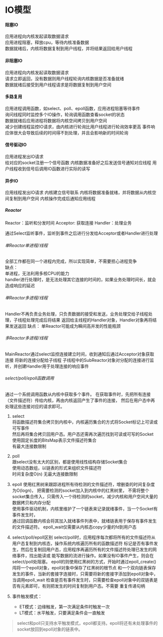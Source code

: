 # IO模型

#### 阻塞IO
应用进程向内核发起读取数据请求  
应用进程阻塞，释放cpu，等待内核准备数据  
数据就绪后，内核将数据复制到用户线程，并将结果返回给用户线程  

#### 非阻塞IO
应用进程向内核发起读取数据请求  
请求立即返回，没有数据则用户线程轮询内核数据是否准备就绪  
数据就绪后接受到用户线程请求是将数据复制到用户空间 

#### 多路复用
应用进程调用函数，如select、poll、epoll函数，应用进程阻塞等待事件  
询问线程同时监控多个IO操作，轮询调用函数查看socket的状态  
数据就绪后应用进程将数据将内核空间拷贝到用户空间  
减少创建线程监控IO请求，由内核进行轮询比用户线程进行轮询效率更高
事件响应体很大会导致后续的时间得不到处理，并且会影响新的时间轮询

#### 信号驱动IO
应用进程发出IO请求  
给对应的socket注册一个信号函数 
内核数据准备好之后发送信号通知对应线程
用户线程收到信号后调用IO函数进行实际的读写


#### 异步IO
应用线程发出IO请求
内核建立信号联系
内核将数据准备就绪，并将数据从内核空间复制到用户空间
内核操作完成后通知应用线程


##### Reactor
Reactor：监听和分发时间
Acceptor: 获取连接
Handler：处理业务

通过Select监听事件，监听到事件之后进行分发给Acceptor或者Handler进行处理

###### 单Reactor单进程/线程
全部工作都在同一个进程内完成，所以实现简单，不需要担心进程竞争  
缺点：  
    单进程，无法利用多核CPU的能力  
    handler进行处理时，是无法处理其它连接的时间的，如果业务处理时间长，就会造成响应的延迟
###### 单Reactor多进程/线程
Handler不再负责业务处理，只负责数据的接受和发送，业务处理交给子线程处理，子线程处理完成后将结果
返回给主线程的Handler对象，Handler对象再将结果发送返回
 缺点：
    单Reactor可能成为瞬间高并发的性能瓶颈   
###### 多Reactor多进程/线程
MainReactor通过select监控连接建立时间，收到通知后通过Acceptor对象获取连接
将新的连接分配给子线程
子线程中的SubReactor对象对分配的连接进行监听，并创建Handler用于处理连接的响应事件


###### select/poll/epoll函数调用  
通过一个系统调用函数从内核中获取多个事件。
在获取事件时，先把所有连接（文件描述符）传给内核，再由内核返回产生了事件的连接，
然后在用户态中再处理这些连接对应的请求即可。  

1. select  
将函数描述符集合拷贝到内核中，内核遍历集合的方式将Socket标记上可读或可写事件  
然后再将集合拷贝回用户态。用户态还需再次遍历找到可读或可写的Socket  
使用固定长度的BitsMap表示文件描述符集合  
有最大连接数限制

2. poll  
跟select没有太大的区别，都是使用线性结构存储Socket集合  
使用动态数组，以链表的形式来组织文件描述符  
时间复杂度O(n)
无最大连接数限制  

3. epoll
使用红黑树来跟踪进程所有待检测的文件描述符，增删查的时间复杂度为O(logn)， 
把需要检测的socket加入到内核中的红黑树里， 
不需将整个socket集合传入，只需传入一个待检测的socket，减少内核和用户空间大量的数据拷贝和内存分配  
使用事件驱动机制，内核里维护了一个链表来记录就绪事件，当一个Socket有事件发生时，  
通过回调函数内核会将其加入就绪事件列表中，就绪链表用于保存有事件发生的文件描述符。
epoll_wait仅需要从内核态copy少量的fd到用户态  

4. select/poll/epoll区别
    select/poll时，应用程序每次都将所有的文件描述符从用户态复制到内核态，操作系统内核遍历所有的函数描述符
    标记是否有事件发生，然后在复制回用户态，应用程序再遍历所有的文件描述符处理已发生的网络事件，找出能读或
    能写数据的流进行操作。如果没有IO事件产生，则会在select/poll处阻塞。
    epoll的则使用红黑树的方式，开始时通过epoll_create()闯将一个epoll对象，epoll对象中保存了红黑树的根节点
    和一个双向链表保存发生的事件，当新的套接字连接时，只需要将新的套接字添加到epoll对象中，当调用epoll_wait
    检查是否有事件发生时，只需要检查epoll对象中的双链表是否有元素即可，有则把发生的时间复制到用户态。不需要
    重复传递句柄

4. 事件触发模式：
    - ET模式：边缘触发，第一次满足条件时触发一次
    - LT模式：水平触发，只要满足条件会一直触发
    
> select和poll只支持水平触发模式，epoll都支持。epoll将还有未处理事件的socket放回到epoll对象的链表中。

